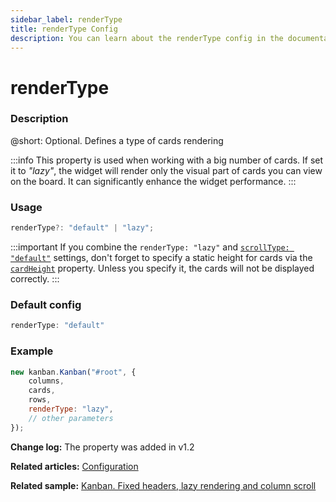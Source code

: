 ```yaml
---
sidebar_label: renderType
title: renderType Config
description: You can learn about the renderType config in the documentation of the DHTMLX JavaScript Kanban library. Browse developer guides and API reference, try out code examples and live demos, and download a free 30-day evaluation version of DHTMLX Kanban.
---
```


# renderType

### Description

@short: Optional. Defines a type of cards rendering

:::info
This property is used when working with a big number of cards. If set it to *"lazy"*, the widget will render only the visual part of cards you can view on the board. It can significantly enhance the widget performance.
:::

### Usage

~~~jsx {}
renderType?: "default" | "lazy";
~~~  

:::important
If you combine the `renderType: "lazy"` and [`scrollType: "default"`](api/config/js_kanban_scrolltype_config.md) settings, don't forget to specify a static height for cards via the [`cardHeight`](api/config/js_kanban_cardheight_config.md) property. Unless you specify it, the cards will not be displayed correctly.
:::

### Default config

~~~jsx {}
renderType: "default"
~~~

### Example

~~~jsx {5}
new kanban.Kanban("#root", {
	columns,
	cards,
	rows,
	renderType: "lazy",
	// other parameters
});
~~~

**Change log:** The property was added in v1.2

**Related articles:** [Configuration](../../../guides/configuration#cards)

**Related sample:** [Kanban. Fixed headers, lazy rendering and column scroll](https://snippet.dhtmlx.com/xez9ghqq?tag=kanban)